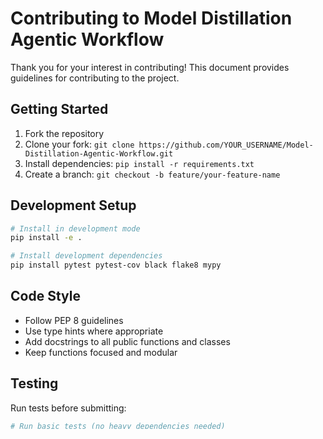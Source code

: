 # Contributing to Model Distillation Agentic Workflow

Thank you for your interest in contributing! This document provides guidelines for contributing to the project.

## Getting Started

1. Fork the repository
2. Clone your fork: `git clone https://github.com/YOUR_USERNAME/Model-Distillation-Agentic-Workflow.git`
3. Install dependencies: `pip install -r requirements.txt`
4. Create a branch: `git checkout -b feature/your-feature-name`

## Development Setup

```bash
# Install in development mode
pip install -e .

# Install development dependencies
pip install pytest pytest-cov black flake8 mypy
```

## Code Style

- Follow PEP 8 guidelines
- Use type hints where appropriate
- Add docstrings to all public functions and classes
- Keep functions focused and modular

## Testing

Run tests before submitting:

```bash
# Run basic tests (no heavy dependencies needed)
python tests/test_basic.py

# If you have all dependencies installed
pytest tests/
```

## Pull Request Process

1. Update documentation if needed
2. Add tests for new features
3. Ensure all tests pass
4. Update CHANGELOG.md if applicable
5. Submit PR with clear description

## Areas for Contribution

- **New data sources**: Add support for databases, APIs, etc.
- **Additional models**: Support for BERT, T5, LLaMA, etc.
- **Workflow enhancements**: New agent types, better routing
- **Documentation**: Examples, tutorials, translations
- **Performance**: Optimization, quantization, caching
- **Testing**: More comprehensive test coverage

## Questions?

Open an issue for discussion before major changes.
